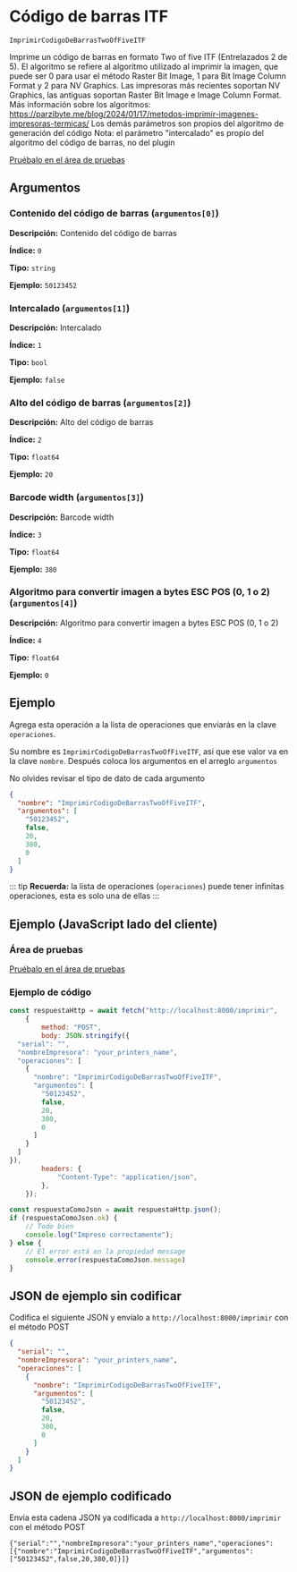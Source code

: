 # Código de barras ITF

`ImprimirCodigoDeBarrasTwoOfFiveITF`

Imprime un código de barras en formato Two of five ITF (Entrelazados 2 de 5). El algoritmo se refiere al algoritmo utilizado al imprimir la imagen, que puede ser 0 para usar el método Raster Bit Image, 1 para Bit Image Column Format y 2 para NV Graphics. Las impresoras más recientes soportan NV Graphics, las antiguas soportan Raster Bit Image e Image Column Format. Más información sobre los algoritmos: https://parzibyte.me/blog/2024/01/17/metodos-imprimir-imagenes-impresoras-termicas/ Los demás parámetros son propios del algoritmo de generación del código Nota: el parámetro "intercalado" es propio del algoritmo del código de barras, no del plugin




[Pruébalo en el área de pruebas](../playground.md?operacion=ImprimirCodigoDeBarrasTwoOfFiveITF)

## Argumentos
### Contenido del código de barras (`argumentos[0]`)



**Descripción:** Contenido del código de barras

**Índice:** `0`

**Tipo:** `string`

**Ejemplo:** `50123452`

### Intercalado (`argumentos[1]`)



**Descripción:** Intercalado

**Índice:** `1`

**Tipo:** `bool`

**Ejemplo:** `false`

### Alto del código de barras (`argumentos[2]`)



**Descripción:** Alto del código de barras

**Índice:** `2`

**Tipo:** `float64`

**Ejemplo:** `20`

### Barcode width (`argumentos[3]`)



**Descripción:** Barcode width

**Índice:** `3`

**Tipo:** `float64`

**Ejemplo:** `380`

### Algoritmo para convertir imagen a bytes ESC POS (0, 1 o 2) (`argumentos[4]`)



**Descripción:** Algoritmo para convertir imagen a bytes ESC POS (0, 1 o 2)

**Índice:** `4`

**Tipo:** `float64`

**Ejemplo:** `0`

## Ejemplo

Agrega esta operación a la lista de operaciones que enviarás en la clave `operaciones`.

Su nombre es `ImprimirCodigoDeBarrasTwoOfFiveITF`, así que ese valor va en la clave `nombre`. Después coloca los argumentos en el arreglo `argumentos`

No olvides revisar el tipo de dato de cada argumento


```json
{
  "nombre": "ImprimirCodigoDeBarrasTwoOfFiveITF",
  "argumentos": [
    "50123452",
    false,
    20,
    380,
    0
  ]
}
```



::: tip
**Recuerda:** la lista de operaciones (`operaciones`) puede tener infinitas operaciones, esta es solo una de ellas
:::

## Ejemplo (JavaScript lado del cliente)

### Área de pruebas
[Pruébalo en el área de pruebas](../playground.md?operacion=ImprimirCodigoDeBarrasTwoOfFiveITF)
<Playground nombreOperacion="ImprimirCodigoDeBarrasTwoOfFiveITF" :ocultarOperacionesDisponibles="true"/>

### Ejemplo de código
```js
const respuestaHttp = await fetch("http://localhost:8000/imprimir",
    {
        method: "POST",
        body: JSON.stringify({
  "serial": "",
  "nombreImpresora": "your_printers_name",
  "operaciones": [
    {
      "nombre": "ImprimirCodigoDeBarrasTwoOfFiveITF",
      "argumentos": [
        "50123452",
        false,
        20,
        380,
        0
      ]
    }
  ]
}),
        headers: {
            "Content-Type": "application/json",
        },
    });

const respuestaComoJson = await respuestaHttp.json();
if (respuestaComoJson.ok) {
    // Todo bien
    console.log("Impreso correctamente");
} else {
    // El error está en la propiedad message
    console.error(respuestaComoJson.message)
}
```

## JSON de ejemplo sin codificar

Codifica el siguiente JSON y envíalo a `http://localhost:8000/imprimir` con el método POST

```json
{
  "serial": "",
  "nombreImpresora": "your_printers_name",
  "operaciones": [
    {
      "nombre": "ImprimirCodigoDeBarrasTwoOfFiveITF",
      "argumentos": [
        "50123452",
        false,
        20,
        380,
        0
      ]
    }
  ]
}
```

## JSON de ejemplo codificado

Envía esta cadena JSON ya codificada a `http://localhost:8000/imprimir` con el método POST

```
{"serial":"","nombreImpresora":"your_printers_name","operaciones":[{"nombre":"ImprimirCodigoDeBarrasTwoOfFiveITF","argumentos":["50123452",false,20,380,0]}]}
```
